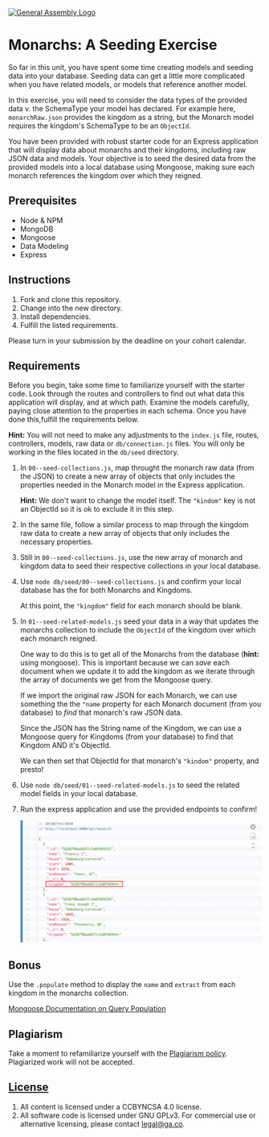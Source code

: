 [![General Assembly Logo](https://camo.githubusercontent.com/1a91b05b8f4d44b5bbfb83abac2b0996d8e26c92/687474703a2f2f692e696d6775722e636f6d2f6b6538555354712e706e67)](https://generalassemb.ly/education/web-development-immersive)

# Monarchs: A Seeding Exercise

So far in this unit, you have spent some time creating models and seeding data
into your database. Seeding data can get a little more complicated when you have
related models, or models that reference another model.

In this exercise, you will need to consider the data types of the provided data
v. the SchemaType your model has declared. For example here, `monarchRaw.json`
provides the kingdom as a string, but the Monarch model requires the kingdom's
SchemaType to be an `ObjectId`.

You have been provided with robust starter code for an Express application that
will display data about monarchs and their kingdoms, including raw JSON data and
models. Your objective is to seed the desired data from the provided models into
a local database using Mongoose, making sure each monarch references the kingdom
over which they reigned.

## Prerequisites

- Node & NPM
- MongoDB
- Mongoose
- Data Modeling
- Express

## Instructions

1. Fork and clone this repository.
1. Change into the new directory.
1. Install dependencies.
1. Fulfill the listed requirements.

Please turn in your submission by the deadline on your cohort calendar.

## Requirements

Before you begin, take some time to familiarize yourself with the starter code.
Look through the routes and controllers to find out what data this application
will display, and at which path. Examine the models carefully, paying close
attention to the properties in each schema. Once you have done this,fulfill the
requirements below.

**Hint:** You will not need to make any adjustments to the `index.js` file,
routes, controllers, models, raw data or `db/connection.js` files. You will only
be working in the files located in the `db/seed` directory.

1. In `00--seed-collections.js`, map throught the monarch raw data (from the
   JSON) to create a new array of objects that only includes the properties
   needed in the Monarch model in the Express application.

   **Hint:** We don't want to change the model itself. The `"kindom"` key is not
   an ObjectId so it is ok to exclude it in this step.

1. In the same file, follow a similar process to map through the kingdom raw
   data to create a new array of objects that only includes the necessary
   properties.

1. Still in `00--seed-collections.js`, use the new array of monarch and kingdom
   data to seed their respective collections in your local database.

1. Use `node db/seed/00--seed-collections.js` and confirm your local database
   has the for both Monarchs and Kingdoms.

   At this point, the `"kingdom"` field for each monarch should be blank.

1. In `01--seed-related-models.js` seed your data in a way that updates the
   monarchs collection to include the `ObjectId` of the kingdom over which each
   monarch reigned.

   One way to do this is to get all of the Monarchs from the database (**hint:**
   using mongoose). This is important because we can _save_ each document when
   we update it to add the kingdom as we iterate through the array of documents
   we get from the Mongoose query.

   If we import the original raw JSON for each Monarch, we can use something the
   the `"name` property for each Monarch document (from you database) to _find_
   that monarch's raw JSON data.

   Since the JSON has the String name of the Kingdom, we can use a Mongoose
   query for Kingdoms (from your database) to find that Kingdom AND it's
   ObjectId.

   We can then set that ObjectId for that monarch's `"kindom"` property, and
   presto!

1. Use `node db/seed/01--seed-related-models.js` to seed the related model
   fields in your local database.

1. Run the express application and use the provided endpoints to confirm!

   ![Example JSON response](./images/example-json-response.png)

## Bonus

Use the `.populate` method to display the `name` and `extract` from each kingdom
in the monarchs collection.

[Mongoose Documentation on Query Population](https://mongoosejs.com/docs/3.4.x/docs/populate.html)

## Plagiarism

Take a moment to refamiliarize yourself with the
[Plagiarism policy](https://git.generalassemb.ly/DC-WDI/Administrative/blob/master/plagiarism.md).
Plagiarized work will not be accepted.

## [License](LICENSE)

1.  All content is licensed under a CC­BY­NC­SA 4.0 license.
1.  All software code is licensed under GNU GPLv3. For commercial use or
    alternative licensing, please contact legal@ga.co.
